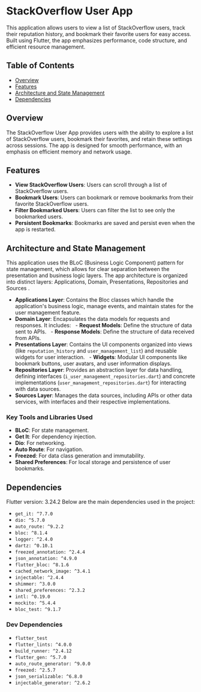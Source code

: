 # StackOverflow User App

This application allows users to view a list of StackOverflow users, track their reputation history, and bookmark their favorite users for easy access. Built using Flutter, the app emphasizes performance, code structure, and efficient resource management.

## Table of Contents

- [Overview](#overview)
- [Features](#features)
- [Architecture and State Management](#architecture-and-state-management)
- [Dependencies](#dependencies)

## Overview

The StackOverflow User App provides users with the ability to explore a list of StackOverflow users, bookmark their favorites, and retain these settings across sessions. The app is designed for smooth performance, with an emphasis on efficient memory and network usage.

## Features

- **View StackOverflow Users**: Users can scroll through a list of StackOverflow users.
- **Bookmark Users**: Users can bookmark or remove bookmarks from their favorite StackOverflow users.
- **Filter Bookmarked Users**: Users can filter the list to see only the bookmarked users.
- **Persistent Bookmarks**: Bookmarks are saved and persist even when the app is restarted.

## Architecture and State Management

This application uses the BLoC (Business Logic Component) pattern for state management, which allows for clear separation between the presentation and business logic layers. The app architecture is organized into distinct layers: Applications, Domain, Presentations, Repositories and Sources .

- **Applications Layer**: Contains the Bloc classes which handle the application's business logic, manage events, and maintain states for the user management feature.
- **Domain Layer**: Encapsulates the data models for requests and responses. It includes:
    - **Request Models**: Define the structure of data sent to APIs.
    - **Response Models**: Define the structure of data received from APIs.
- **Presentations Layer**: Contains the UI components organized into views (like `reputation_history` and `user_management_list`) and reusable widgets for user interaction.
    - **Widgets**: Modular UI components like bookmark buttons, user avatars, and user information displays.
- **Repositories Layer**: Provides an abstraction layer for data handling, defining interfaces (`i_user_management_repositories.dart`) and concrete implementations (`user_management_repositories.dart`) for interacting with data sources.
- **Sources Layer**: Manages the data sources, including APIs or other data services, with interfaces and their respective implementations.

### Key Tools and Libraries Used

- **BLoC**: For state management.
- **Get It**: For dependency injection.
- **Dio**: For networking.
- **Auto Route**: For navigation.
- **Freezed**: For data class generation and immutability.
- **Shared Preferences**: For local storage and persistence of user bookmarks.

## Dependencies

Flutter version: 3.24.2
Below are the main dependencies used in the project:

- `get_it: ^7.7.0`
- `dio: ^5.7.0`
- `auto_route: ^9.2.2`
- `bloc: ^8.1.4`
- `logger: ^2.4.0`
- `dartz: ^0.10.1`
- `freezed_annotation: ^2.4.4`
- `json_annotation: ^4.9.0`
- `flutter_bloc: ^8.1.6`
- `cached_network_image: ^3.4.1`
- `injectable: ^2.4.4`
- `shimmer: ^3.0.0`
- `shared_preferences: ^2.3.2`
- `intl: ^0.19.0`
- `mockito: ^5.4.4`
- `bloc_test: ^9.1.7`

### Dev Dependencies

- `flutter_test`
- `flutter_lints: ^4.0.0`
- `build_runner: ^2.4.12`
- `flutter_gen: ^5.7.0`
- `auto_route_generator: ^9.0.0`
- `freezed: ^2.5.7`
- `json_serializable: ^6.8.0`
- `injectable_generator: ^2.6.2`
